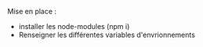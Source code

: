 Mise en place :
- installer les node-modules (npm i)
- Renseigner les différentes variables d'envrionnements

